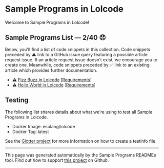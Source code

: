 # Sample Programs in Lolcode

Welcome to Sample Programs in Lolcode!

## Sample Programs List — 2/40 :disappointed:

Below, you'll find a list of code snippets in this collection. Code snippets preceded by :warning: link to a GitHub issue query featuring a possible article request issue. If an article request issue doesn't exist, we encourage you to create one. Meanwhile, code snippets preceded by :white_check_mark: link to an existing article which provides further documentation.

- :warning: [Fizz Buzz in Lolcode](https://github.com//TheRenegadeCoder/sample-programs-website/issues?utf8=%E2%9C%93&q=is%3Aissue+is%3Aopen+fizz+buzz+lolcode) [[Requirements](https://sample-programs.therenegadecoder.com/projects/fizz-buzz)]
- :warning: [Hello World in Lolcode](https://github.com//TheRenegadeCoder/sample-programs-website/issues?utf8=%E2%9C%93&q=is%3Aissue+is%3Aopen+hello+world+lolcode) [[Requirements](https://sample-programs.therenegadecoder.com/projects/hello-world)]

## Testing

The following list shares details about what we're using to test all Sample Programs in Lolcode.

- Docker Image: esolang/lolcode
- Docker Tag: latest

See the [Glotter project](https://github.com/auroq/glotter) for more information on how to create a testinfo file.

---

This page was generated automatically by the Sample Programs READMEs tool. Find out how to support [this project](https://github.com/TheRenegadeCoder/sample-programs-readmes) on Github.